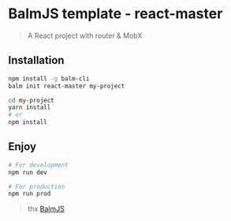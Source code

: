 # BalmJS template - react-master
> A React project with router & MobX

## Installation

```sh
npm install -g balm-cli
balm init react-master my-project

cd my-project
yarn install
# or
npm install
```

## Enjoy

```sh
# For development
npm run dev

# For production
npm run prod
```

> thx [BalmJS](http://balmjs.com/)
